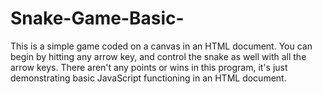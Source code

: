 # Snake-Game-Basic-

This is a simple game coded on a canvas in an HTML document.  You can begin by hitting any arrow key, and control the snake as well with all the arrow keys.  There aren't any points or wins in this program, it's just demonstrating basic JavaScript functioning in an HTML document.